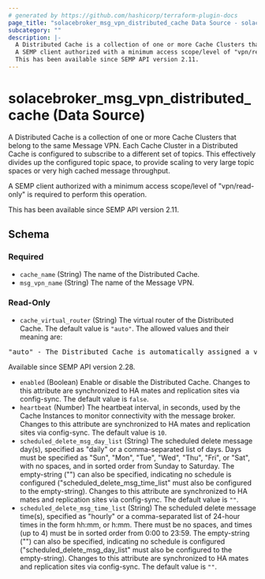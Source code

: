 ```yaml
---
# generated by https://github.com/hashicorp/terraform-plugin-docs
page_title: "solacebroker_msg_vpn_distributed_cache Data Source - solacebroker"
subcategory: ""
description: |-
  A Distributed Cache is a collection of one or more Cache Clusters that belong to the same Message VPN. Each Cache Cluster in a Distributed Cache is configured to subscribe to a different set of topics. This effectively divides up the configured topic space, to provide scaling to very large topic spaces or very high cached message throughput.
  A SEMP client authorized with a minimum access scope/level of "vpn/read-only" is required to perform this operation.
  This has been available since SEMP API version 2.11.
---
```


# solacebroker_msg_vpn_distributed_cache (Data Source)

A Distributed Cache is a collection of one or more Cache Clusters that belong to the same Message VPN. Each Cache Cluster in a Distributed Cache is configured to subscribe to a different set of topics. This effectively divides up the configured topic space, to provide scaling to very large topic spaces or very high cached message throughput.



A SEMP client authorized with a minimum access scope/level of "vpn/read-only" is required to perform this operation.

This has been available since SEMP API version 2.11.



<!-- schema generated by tfplugindocs -->
## Schema

### Required

- `cache_name` (String) The name of the Distributed Cache.
- `msg_vpn_name` (String) The name of the Message VPN.

### Read-Only

- `cache_virtual_router` (String) The virtual router of the Distributed Cache. The default value is `"auto"`. The allowed values and their meaning are:

<pre>
"auto" - The Distributed Cache is automatically assigned a virtual router at creation, depending on the broker's active-standby role.
</pre>
 Available since SEMP API version 2.28.
- `enabled` (Boolean) Enable or disable the Distributed Cache. Changes to this attribute are synchronized to HA mates and replication sites via config-sync. The default value is `false`.
- `heartbeat` (Number) The heartbeat interval, in seconds, used by the Cache Instances to monitor connectivity with the message broker. Changes to this attribute are synchronized to HA mates and replication sites via config-sync. The default value is `10`.
- `scheduled_delete_msg_day_list` (String) The scheduled delete message day(s), specified as "daily" or a comma-separated list of days. Days must be specified as "Sun", "Mon", "Tue", "Wed", "Thu", "Fri", or "Sat", with no spaces, and in sorted order from Sunday to Saturday. The empty-string ("") can also be specified, indicating no schedule is configured ("scheduled_delete_msg_time_list" must also be configured to the empty-string). Changes to this attribute are synchronized to HA mates and replication sites via config-sync. The default value is `""`.
- `scheduled_delete_msg_time_list` (String) The scheduled delete message time(s), specified as "hourly" or a comma-separated list of 24-hour times in the form hh:mm, or h:mm. There must be no spaces, and times (up to 4) must be in sorted order from 0:00 to 23:59. The empty-string ("") can also be specified, indicating no schedule is configured ("scheduled_delete_msg_day_list" must also be configured to the empty-string). Changes to this attribute are synchronized to HA mates and replication sites via config-sync. The default value is `""`.
